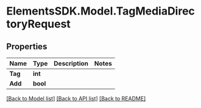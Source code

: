 # ElementsSDK.Model.TagMediaDirectoryRequest

## Properties

Name | Type | Description | Notes
------------ | ------------- | ------------- | -------------
**Tag** | **int** |  | 
**Add** | **bool** |  | 

[[Back to Model list]](../README.md#documentation-for-models) [[Back to API list]](../README.md#documentation-for-api-endpoints) [[Back to README]](../README.md)

